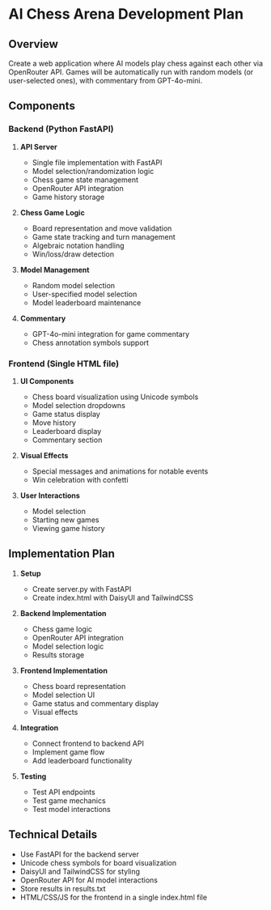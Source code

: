 # AI Chess Arena Development Plan

## Overview
Create a web application where AI models play chess against each other via OpenRouter API. Games will be automatically run with random models (or user-selected ones), with commentary from GPT-4o-mini.

## Components

### Backend (Python FastAPI)
1. **API Server**
   - Single file implementation with FastAPI
   - Model selection/randomization logic
   - Chess game state management
   - OpenRouter API integration
   - Game history storage

2. **Chess Game Logic**
   - Board representation and move validation
   - Game state tracking and turn management
   - Algebraic notation handling
   - Win/loss/draw detection

3. **Model Management**
   - Random model selection
   - User-specified model selection
   - Model leaderboard maintenance

4. **Commentary**
   - GPT-4o-mini integration for game commentary
   - Chess annotation symbols support

### Frontend (Single HTML file)
1. **UI Components**
   - Chess board visualization using Unicode symbols
   - Model selection dropdowns
   - Game status display
   - Move history
   - Leaderboard display
   - Commentary section

2. **Visual Effects**
   - Special messages and animations for notable events
   - Win celebration with confetti

3. **User Interactions**
   - Model selection
   - Starting new games
   - Viewing game history

## Implementation Plan

1. **Setup**
   - Create server.py with FastAPI
   - Create index.html with DaisyUI and TailwindCSS

2. **Backend Implementation**
   - Chess game logic
   - OpenRouter API integration
   - Model selection logic
   - Results storage

3. **Frontend Implementation**
   - Chess board representation
   - Model selection UI
   - Game status and commentary display
   - Visual effects

4. **Integration**
   - Connect frontend to backend API
   - Implement game flow
   - Add leaderboard functionality

5. **Testing**
   - Test API endpoints
   - Test game mechanics
   - Test model interactions

## Technical Details

- Use FastAPI for the backend server
- Unicode chess symbols for board visualization
- DaisyUI and TailwindCSS for styling
- OpenRouter API for AI model interactions
- Store results in results.txt
- HTML/CSS/JS for the frontend in a single index.html file